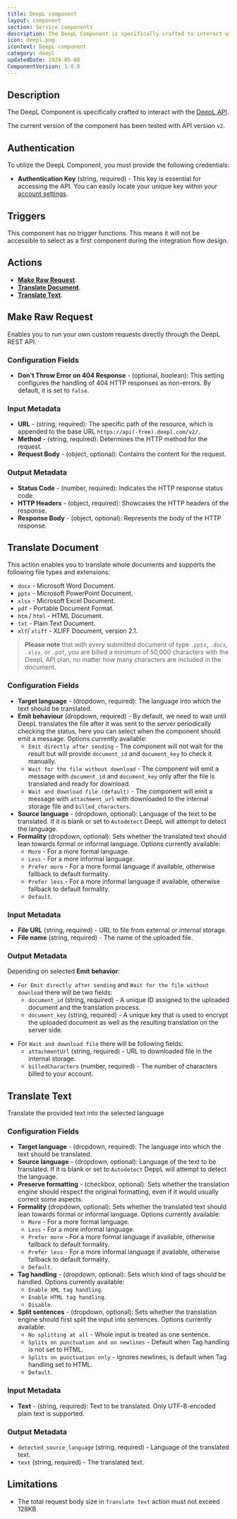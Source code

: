 ```yaml
---
title: DeepL component
layout: component
section: Service components
description: The DeepL Component is specifically crafted to interact with the DeepL API.
icon: deepl.png
icontext: DeepL component
category: deepl
updatedDate: 2024-05-08
ComponentVersion: 1.0.0
---
```


## Description

The DeepL Component is specifically crafted to interact with the [DeepL API](https://www.deepl.com/docs-api).

The current version of the component has been tested with API version `v2`.

## Authentication
To utilize the DeepL Component, you must provide the following credentials:

- **Authentication Key** (string, required) - This key is essential for accessing the API. You can easily locate your unique key within your [account settings](https://www.deepl.com/account/summary).

## Triggers

This component has no trigger functions. This means it will not be accessible to
select as a first component during the integration flow design.


## Actions

  * [**Make Raw Request**](#make-raw-request).
  * [**Translate Document**](#translate-document).
  * [**Translate Text**](#translate-text).

## Make Raw Request
Enables you to run your own custom requests directly through the DeepL REST API.

### Configuration Fields
- **Don't Throw Error on 404 Response** - (optional, boolean): This setting configures the handling of 404 HTTP responses as non-errors. By default, it is set to `false`.

### Input Metadata
- **URL** - (string, required): The specific path of the resource, which is appended to the base URL `https://api(-free).deepl.com/v2/`.
- **Method** - (string, required): Determines the HTTP method for the request.
- **Request Body** - (object, optional): Contains the content for the request.

### Output Metadata
- **Status Code** - (number, required): Indicates the HTTP response status code.
- **HTTP Headers** - (object, required): Showcases the HTTP headers of the response.
- **Response Body** - (object, optional): Represents the body of the HTTP response.

## Translate Document
This action enables you to translate whole documents and supports the following file types and extensions:

- `docx` - Microsoft Word Document.
- `pptx` - Microsoft PowerPoint Document.
- `xlsx` - Microsoft Excel Document.
- `pdf` - Portable Document Format.
- `htm` / `html` - HTML Document.
- `txt` - Plain Text Document.
- `xlf`/ `xliff` - XLIFF Document, version 2.1.

> **Please note** that with every submitted document of type `.pptx`, `.docx`, `.xlsx`, or `.pdf`, you are billed a minimum of 50,000 characters with the DeepL API plan, no matter how many characters are included in the document.
    
### Configuration Fields
- **Target language** - (dropdown, required): The language into which the text should be translated.
- **Emit behaviour** (dropdown, required) - By default, we need to wait until DeepL translates the file after it was sent to the server periodically checking the status, here you can select when the component should emit a message. Options currently available:
  - `Emit directly after sending` - The component will not wait for the result but will provide `document_id` and `document_key` to check it manually.
  - `Wait for the file without download` - The component will emit a message with `document_id` and `document_key` only after the file is translated and ready for download.
  - `Wait and download file (default)` - The component will emit a message with `attachment_url` with downloaded to the internal storage file and `billed_characters`.
- **Source language** - (dropdown, optional): Language of the text to be translated. If it is blank or set to `Autodetect` DeepL will attempt to detect the language.
- **Formality** (dropdown, optional): Sets whether the translated text should lean towards formal or informal language. Options currently available:
  - `More` - For a more formal language.
  - `Less` - For a more informal language.
  - `Prefer more` - For a more formal language if available, otherwise fallback to default formality.
  - `Prefer less` - For a more informal language if available, otherwise fallback to default formality.
  - `Default`.

### Input Metadata
- **File URL** (string, required) - URL to file from external or internal storage.
- **File name** (string, required) - The name of the uploaded file.

### Output Metadata
Depending on selected **Emit behavior**:

- `For Emit directly after sending` and `Wait for the file without download` there will be two fields:
  - `document_id` (string, required) - A unique ID assigned to the uploaded document and the translation process.
  - `document_key` (string, required) - A unique key that is used to encrypt the uploaded document as well as the resulting translation on the server side.
* For `Wait and download file` there will be following fields:
  - `attachmentUrl` (string, required) - URL to downloaded file in the internal storage.
  - `billedCharacters` (number, required) - The number of characters billed to your account.

## Translate Text
Translate the provided text into the selected language

### Configuration Fields
- **Target language** - (dropdown, required): The language into which the text should be translated.
- **Source language** - (dropdown, optional): Language of the text to be translated. If it is blank or set to `Autodetect` DeppL will attempt to detect the language.
- **Preserve formatting** - (checkbox, optional): Sets whether the translation engine should respect the original formatting, even if it would usually correct some aspects.
- **Formality** (dropdown, optional): Sets whether the translated text should lean towards formal or informal language. Options currently available:
  - `More` - For a more formal language.
  - `Less` - For a more informal language.
  - `Prefer more` - For a more formal language if available, otherwise fallback to default formality.
  - `Prefer less` - For a more informal language if available, otherwise fallback to default formality.
  - `Default`.
- **Tag handling** - (dropdown, optional): Sets which kind of tags should be handled. Options currently available:
  - `Enable XML tag handling`.
  - `Enable HTML tag handling`.
  - `Disable`.
- **Split sentences** - (dropdown, optional): Sets whether the translation engine should first split the input into sentences. Options currently available:
  - `No splitting at all` - Whole input is treated as one sentence.
  - `Splits on punctuation and on newlines` - Default when Tag handling is not set to HTML.
  - `Splits on punctuation only` - Ignores newlines, is default when Tag handling set to HTML.
  - `Default`.
  
### Input Metadata
- **Text** - (string, required): Text to be translated. Only UTF-8-encoded plain text is supported.

### Output Metadata
- `detected_source_language` (string, required) - Language of the translated text.
- `text` (string, required) - The translated text.

## Limitations
- The total request body size in `Translate Text` action must not exceed 128KB.
